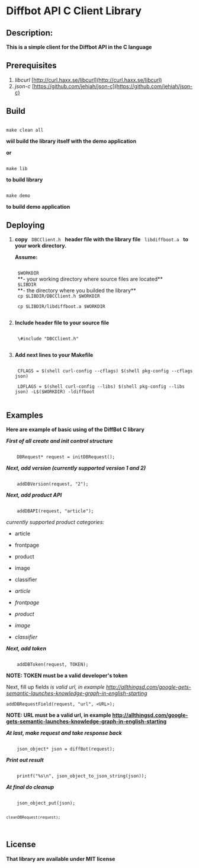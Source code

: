 # Diffbot API C Client Library

## Description: 

**This is a simple client for the Diffbot API in the C language**

## Prerequisites

1. _libcurl_ [http://curl.haxx.se/libcurl](http://curl.haxx.se/libcurl)
2. _json-c_ [https://github.com/jehiah/json-c](https://github.com/jehiah/json-c)

## Build

<code>
make clean all
</code>

**wiil build the library itself with the demo application**

**or**

<code>
make lib
</code>

**to build library**

<code>
make demo
</code>

**to build demo application**

## Deploying

1. **copy**
	<code>
	DBCClient.h
	</code> 
	**header file with the library file**
 	<code>
	libdiffboot.a
	</code> 
	**to your work directory.**
	
	**Assume:**

	<code>
	$WORKDIR
	</code> 
	**- your working directory where source files are located**

	<code>
	$LIBDIR
	</code> 
	**- the directory where you builded the library**

	<code> 
	cp $LIBDIR/DBCClient.h $WORKDIR
	</code>

	<code> 
	cp $LIBDIR/libdiffboot.a $WORKDIR
	</code>

2. **Include header file to your source file**

	<code>
	\#include "DBCClient.h"
	</code>

3. **Add next lines to your Makefile**

	<code>
	CFLAGS = $(shell curl-config --cflags) $(shell pkg-config --cflags json)
	</code>

	<code>
	LDFLAGS = $(shell curl-config --libs) $(shell pkg-config --libs json) -L$($WORKDIR) -ldiffboot
	</code>

## Examples

**Here are example of basic using of the DiffBot C library**
	
**_First of all create and init control structure_**

<!-- language: c++ -->

<code>
    DBRequest* request = initDBRequest();
</code>

**_Next, add version (currently supported version 1 and 2)_**

<code>
    addDBVersion(request, "2");
</code>

  **_Next, add product API_**

<code>
    addDBAPI(request, "article");
</code>

  _currently supported product categories:_
  * article
  * frontpage
  * product
  * image
  * classifier
  

  * _article_
  * _frontpage_
  * _product_
  * _image_
  * _classifier_
  
**_Next, add token_**

<code>
    addDBToken(request, TOKEN);
</code>

**NOTE:	TOKEN 	must be a valid developer's token**

  Next, fill up fields
  _<URL> is valid url, in example http://allthingsd.com/google-gets-semantic-launches-knowledge-graph-in-english-starting_

    addDBRequestField(request, "url", <URL>);

**NOTE: URL must be a valid url, in example http://allthingsd.com/google-gets-semantic-launches-knowledge-graph-in-english-starting**

**_At last, make request and take response back_**

<code>
    json_object* json = diffBot(request);
</code>

**_Print out result_**

<code>
    printf("%s\n", json_object_to_json_string(json));
</code>

**_At final do cleanup_**
    
<code>
	json_object_put(json);

	cleanDBRequest(request);
</code>


## License

**That library are available under MIT license**
